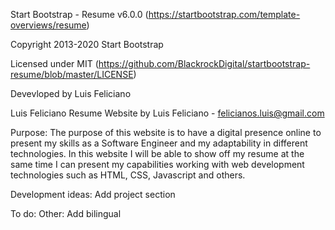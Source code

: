 Start Bootstrap - Resume v6.0.0 (https://startbootstrap.com/template-overviews/resume)

Copyright 2013-2020 Start Bootstrap

Licensed under MIT (https://github.com/BlackrockDigital/startbootstrap-resume/blob/master/LICENSE)

Devevloped by Luis Feliciano 

Luis Feliciano Resume Website by Luis Feliciano - felicianos.luis@gmail.com

Purpose: The purpose of this website is to have a digital presence online to present my skills as a Software Engineer and my adaptability in different technologies. In this website I will be able to show off my resume at the same time I can present my capabilities working with web development technologies such as HTML, CSS, Javascript and others.

Development ideas:
Add project section

To do:
Other: Add bilingual 



